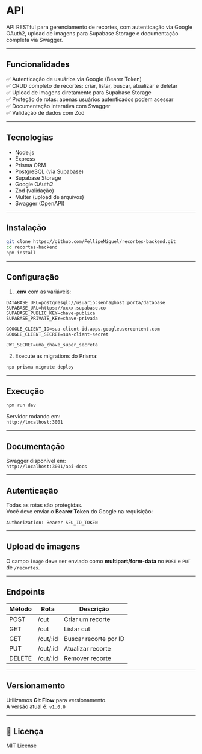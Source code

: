 # API

API RESTful para gerenciamento de recortes, com autenticação via Google OAuth2, upload de imagens para Supabase Storage e documentação completa via Swagger.

---

## Funcionalidades

✅ Autenticação de usuários via Google (Bearer Token)  
✅ CRUD completo de recortes: criar, listar, buscar, atualizar e deletar  
✅ Upload de imagens diretamente para Supabase Storage  
✅ Proteção de rotas: apenas usuários autenticados podem acessar  
✅ Documentação interativa com Swagger  
✅ Validação de dados com Zod

---

## Tecnologias

- Node.js
- Express
- Prisma ORM
- PostgreSQL (via Supabase)
- Supabase Storage
- Google OAuth2
- Zod (validação)
- Multer (upload de arquivos)
- Swagger (OpenAPI)

---

## Instalação

```bash
git clone https://github.com/FellipeMiguel/recortes-backend.git
cd recortes-backend
npm install
```

---

## Configuração

1. **.env** com as variáveis:

```env
DATABASE_URL=postgresql://usuario:senha@host:porta/database
SUPABASE_URL=https://xxxx.supabase.co
SUPABASE_PUBLIC_KEY=chave-publica
SUPABASE_PRIVATE_KEY=chave-privada

GOOGLE_CLIENT_ID=sua-client-id.apps.googleusercontent.com
GOOGLE_CLIENT_SECRET=sua-client-secret

JWT_SECRET=uma_chave_super_secreta
```

2. Execute as migrations do Prisma:

```bash
npx prisma migrate deploy
```

---

## Execução

```bash
npm run dev
```

Servidor rodando em:  
`http://localhost:3001`

---

## Documentação

Swagger disponível em:  
`http://localhost:3001/api-docs`

---

## Autenticação

Todas as rotas são protegidas.  
Você deve enviar o **Bearer Token** do Google na requisição:

```http
Authorization: Bearer SEU_ID_TOKEN
```

---

## Upload de imagens

O campo `image` deve ser enviado como **multipart/form-data** no `POST` e `PUT` de `/recortes`.

---

## Endpoints

| Método | Rota          | Descrição             |
| ------ | ------------- | --------------------- |
| POST   | /cut     | Criar um recorte      |
| GET    | /cut     | Listar cut       |
| GET    | /cut/:id | Buscar recorte por ID |
| PUT    | /cut/:id | Atualizar recorte     |
| DELETE | /cut/:id | Remover recorte       |

---

## Versionamento

Utilizamos **Git Flow** para versionamento.  
A versão atual é: `v1.0.0`

---

## 📄 Licença

MIT License
